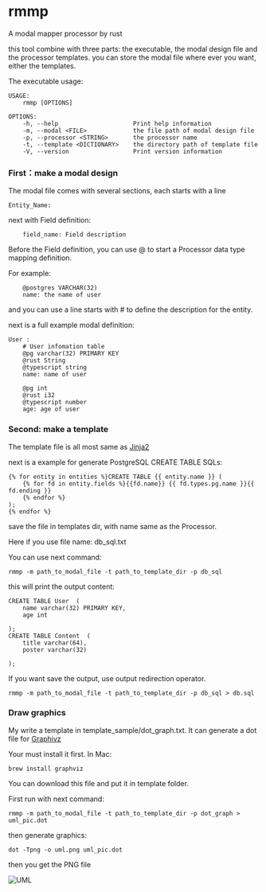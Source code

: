 # rmmp
A modal mapper processor by rust

this tool combine with three parts: the executable, the modal design file and the processor templates.
you can store the modal file where ever you want, either the templates.

The executable usage:
```shell
USAGE:
    rmmp [OPTIONS]

OPTIONS:
    -h, --help                     Print help information
    -m, --modal <FILE>             the file path of modal design file
    -p, --processor <STRING>       the processor name
    -t, --template <DICTIONARY>    the directory path of template file
    -V, --version                  Print version information
```
### First：make a modal design
The modal file comes with several sections, each starts with a line
```template
Entity_Name:
```
next with Field definition:
```template
    field_name: Field description
```
Before the Field definition, you can use @ to start a Processor data type mapping definition.

For example:
```template
    @postgres VARCHAR(32)
    name: the name of user
```
and you can use a line starts with # to define the description for the entity.

next is a full example modal definition:

```template
User :
    # User infomation table
    @pg varchar(32) PRIMARY KEY
    @rust String
    @typescript string
    name: name of user

    @pg int
    @rust i32
    @typescript number
    age: age of user
```

### Second: make a template
The template file is all most same as [Jinja2](https://jinja.palletsprojects.com/en/3.1.x/templates/)

next is a example for generate PostgreSQL CREATE TABLE SQLs:

```template
{% for entity in entities %}CREATE TABLE {{ entity.name }} (
    {% for fd in entity.fields %}{{fd.name}} {{ fd.types.pg.name }}{{ fd.ending }}
    {% endfor %}
);
{% endfor %}
```
save the file in templates dir, with name same as the Processor.

Here if you use file name: db_sql.txt

You can use next command:
```shell
rmmp -m path_to_modal_file -t path_to_template_dir -p db_sql
```
this will print the output content:

```shell
CREATE TABLE User  (
    name varchar(32) PRIMARY KEY,
    age int
    
);
CREATE TABLE Content  (
    title varchar(64),
    poster varchar(32)
    
);

```
If you want save the output, use output redirection operator.

```shell
rmmp -m path_to_modal_file -t path_to_template_dir -p db_sql > db.sql
```
### Draw graphics

My write a template in template_sample/dot_graph.txt.
It can generate a dot file for [Graphivz](https://graphviz.org/)

Your must install it first. In Mac:
```shell
brew install graphviz
```

You can download this file and put it in template folder.

First run with next command:

```shell
rmmp -m path_to_modal_file -t path_to_template_dir -p dot_graph > uml_pic.dot
```
then generate graphics:

```shell
dot -Tpng -o uml.png uml_pic.dot
```
then you get the PNG file


![UML](https://github.com/user-attachments/assets/3d98f3a6-206a-49f4-858c-cda3e1aaad1f)

